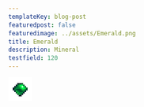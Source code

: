 ```yaml
---
templateKey: blog-post
featuredpost: false
featuredimage: ../assets/Emerald.png
title: Emerald
description: Mineral
testfield: 120
---
```

![Emerald](../assets/Emerald.png)
